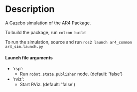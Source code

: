 # Description
A Gazebo simulation of the AR4 Package.

To build the package, run
`colcon build`

To run the simulation, source and run
`ros2 launch ar4_common ar4_sim.launch.py`

#### Launch file arguments
- 'rsp':
    - Run [`robot state publisher`](https://github.com/ros/robot_state_publisher) node. (default: 'false')
- 'rviz':
    - Start RViz. (default: 'false')
